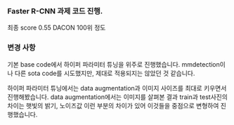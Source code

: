 ### Faster R-CNN 과제 코드 진행.

최종 score 0.55 DACON 100위 정도

### 변경 사항

기본 base code에서 하이퍼 파라미터 튜닝을 위주로 진행했습니다.
mmdetection이나 다른 sota code를 시도했지만, 제대로 적용되지는 않았던 것 같습니다.

하이퍼 파라미터 튜닝에서는 data augmentation과 이미지 사이즈를 최대로 키우면서 진행해봤습니다.
data augmentation에서는 이미지를 살펴본 결과 train과 test사진의 차이는 햇빛의 밝기, 노이즈값 이런 부분의 차이가 있어 이것들을 중점으로 변형하여 진행했습니다.
